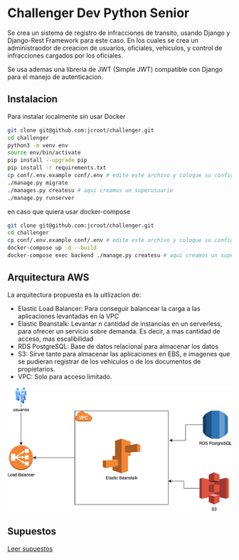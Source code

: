 
# Challenger Dev Python Senior

Se crea un sistema de registro de infracciones de transito, usando Django y Django-Rest Framework para este caso. En los cuales se crea un administraodor de creacion de usuarios, oficiales, vehiculos, y control de infracciones cargados por los oficiales.

Se usa ademas una libreria de JWT (Simple JWT) compatible con Django para el manejo de autenticacion.




## Instalacion

Para instalar localmente sin usar Docker

```bash
git clone git@github.com:jcroot/challenger.git
cd challenger
python3 -m venv env
source env/bin/activate
pip install --upgrade pip
pip install -r requirements.txt
cp conf/.env.example conf/.env # edite este archivo y coloque su configuracion
./manage.py migrate
./manages.py createsu # aqui creamos un superusuario
./manage.py runserver
```

en caso que quiera usar docker-compose
```bash
git clone git@github.com:jcroot/challenger.git
cd challenger
cp conf/.env.example conf/.env # edite este archivo y coloque su configuracion
docker-compose up -d --build
docker-compose exec backend ./manage.py createsu # aqui creamos un superusuario
```


## Arquitectura AWS

La arquitectura propuesta es la uitlizacion de:

* Elastic Load Balancer: Para conseguir balancear la carga a las aplicaciones levantadas en la VPC
* Elastic Beanstalk: Levantar n cantidad de instancias en un serverless, para ofrecer un servicio sobre demanda. Es decir, a mas cantidad de acceso, mas escalibilidad
* RDS PostgreSQL: Base de datos relacional para almacenar los datos
* S3: Sirve tanto para almacenar las aplicaciones en EBS, e imagenes que se pudieran registrar de los vehiculos o de los documentos de propietarios.
* VPC: Solo para acceso limitado. 

![AWS Arquitecture](Challenger-AWS.png)

## Supuestos

[Leer supuestos](https://github.com/jcroot/challenger/blob/78b92582b5bf0ced25e699f7311781ca8e586150/supuestos.txt)

